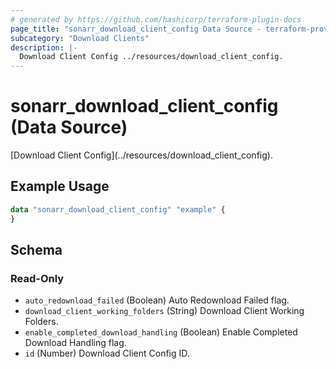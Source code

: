 ```yaml
---
# generated by https://github.com/hashicorp/terraform-plugin-docs
page_title: "sonarr_download_client_config Data Source - terraform-provider-sonarr"
subcategory: "Download Clients"
description: |-
  Download Client Config ../resources/download_client_config.
---
```


# sonarr_download_client_config (Data Source)

<!-- subcategory:Download Clients -->[Download Client Config](../resources/download_client_config).

## Example Usage

```terraform
data "sonarr_download_client_config" "example" {
}
```

<!-- schema generated by tfplugindocs -->
## Schema

### Read-Only

- `auto_redownload_failed` (Boolean) Auto Redownload Failed flag.
- `download_client_working_folders` (String) Download Client Working Folders.
- `enable_completed_download_handling` (Boolean) Enable Completed Download Handling flag.
- `id` (Number) Download Client Config ID.


